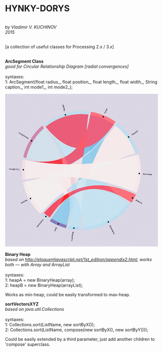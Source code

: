 <h1><b>HYNKY-DORYS</b></h1><br>
<i>by Vladimir V. KUCHINOV<br>
2015</i><br><br>

[a collection of useful classes for Processing 2.x / 3.x]<br><br>

<b>ArcSegment Class</b><br>
<i>good for Circular Relationship Diagram [radial convergences]</i><br><br>
syntaxes:<br>
1: ArcSegment(float radius_, float position_, float length_, float width_, String caption_, int mode1_, int mode2_);<br>

![alt tag](https://raw.githubusercontent.com/vkuchinov/hunkyDorys/updated/ArcSegmentClass/screenshot.png)


<b>Binary Heap</b><br>
<i>based on http://eloquentjavascript.net/1st_edition/appendix2.html, works both — with Array and ArrayList</i><br><br>
syntaxes:<br>
1: heapA = new BinaryHeap(array);<br>
2: heapB = new BinaryHeap(arrayList);<br>

Works as min-heap, could be easily transformed to max-heap.

<b>sortVectorsXYZ</b><br>
<i>based on java.util.Collections</i><br><br>
syntaxes:<br>
1: Collections.sort(ListName, new sortByX());<br>
2: Collections.sort(ListName, compose(new sortByX(), new sortByY()));<br>
	     
Could be easily extended by a third parameter, just add another children to<br>
'compose' superclass.<br><br>

